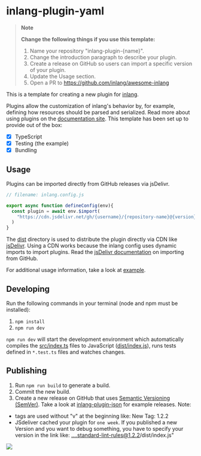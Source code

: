 # inlang-plugin-yaml

> **Note**  
> 
> **Change the following things if you use this template:**
> 1. Name your repository "inlang-plugin-{name}".
> 2. Change the introduction paragraph to describe your plugin.
> 3. Create a release on GitHub so users can import a specific version of your plugin.
> 4. Update the Usage section.
> 5. Open a PR to https://github.com/inlang/awesome-inlang

This is a template for creating a new plugin for [inlang](https://inlang.com).

Plugins allow the customization of inlang's behavior by, for example, defining how resources should be parsed and serialized. Read more about using plugins on the [documentation site](https://inlang.com/documentation/plugins). This template has been set up to provide out of the box:

- [x] TypeScript
- [x] Testing (the example)
- [x] Bundling

## Usage

Plugins can be imported directly from GitHub releases via jsDelivr. 

```js
// filename: inlang.config.js

export async function defineConfig(env){
  const plugin = await env.$import(
    "https://cdn.jsdelivr.net/gh/{username}/{repository-name}@{version}/dist/index.js"
  ) 
}
```

The [dist](./dist/) directory is used to distribute the plugin directly via CDN like [jsDelivr](https://www.jsdelivr.com/). Using a CDN works because the inlang config uses dynamic imports to import plugins. Read the [jsDelivr documentation](https://www.jsdelivr.com/?docs=gh) on importing from GitHub.

For additional usage information, take a look at [example](./example/).

## Developing

Run the following commands in your terminal (node and npm must be installed):

1. `npm install`
2. `npm run dev`

`npm run dev` will start the development environment which automatically compiles the [src/index.ts](./src/index.ts) files to JavaScript ([dist/index.js](dist/index.js)), runs tests defined in `*.test.ts` files and watches changes.

## Publishing

1. Run `npm run build` to generate a build.
2. Commit the new build. 
3. Create a new release on GitHub that uses [Semantic Versioning (SemVer)](https://semver.org/). Take a look at [inlang-plugin-json](https://github.com/samuelstroschein/inlang-plugin-json/releases) for example releases.
Note: 
- tags are used without "v" at the beginning like: New Tag: 1.2.2
- JSdeliver cached your plugin for `one week`. If you published a new Version and you want to debug something, you have to specify your version in the link like: ....standard-lint-rules@1.2.2/dist/index.js"

![](https://camo.githubusercontent.com/dcc07ce55f0484b41bb7ca0b55bd43475e866521d47f7ce1bf997715416de2e9/68747470733a2f2f63646e2e646973636f72646170702e636f6d2f6174746163686d656e74732f3930323533313033353830363433333238302f313036363736373833363039393338333332362f436c65616e53686f745f323032332d30312d32325f61745f31322e31342e303932782e706e67)

